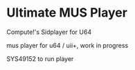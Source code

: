 # Ultimate MUS Player
Compute!'s Sidplayer for U64

mus player for u64 / uii+, work in progress

SYS49152 to run player
